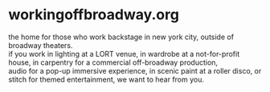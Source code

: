 # workingoffbroadway.org  
the home for those who work backstage in new york city, outside of broadway theaters.  
if you work in lighting at a LORT venue, in wardrobe at a not-for-profit house, in carpentry for a commercial off-broadway production,   
audio for a pop-up immersive experience, in scenic paint at a roller disco, or stitch for themed entertainment, we want to hear from you.
